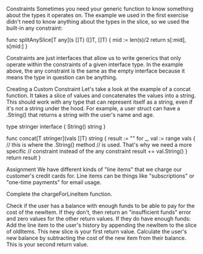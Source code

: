 Constraints
Sometimes you need your generic function to know something about the types it operates on. The example we used in the first exercise didn't need to know anything about the types in the slice, so we used the built-in any constraint:

func splitAnySlice[T any](s []T) ([]T, []T) {
    mid := len(s)/2
    return s[:mid], s[mid:]
}

Constraints are just interfaces that allow us to write generics that only operate within the constraints of a given interface type. In the example above, the any constraint is the same as the empty interface because it means the type in question can be anything.

Creating a Custom Constraint
Let's take a look at the example of a concat function. It takes a slice of values and concatenates the values into a string. This should work with any type that can represent itself as a string, even if it's not a string under the hood. For example, a user struct can have a .String() that returns a string with the user's name and age.

type stringer interface {
    String() string
}

func concat[T stringer](vals []T) string {
    result := ""
    for _, val := range vals {
        // this is where the .String() method
        // is used. That's why we need a more specific
        // constraint instead of the any constraint
        result += val.String()
    }
    return result
}

Assignment
We have different kinds of "line items" that we charge our customer's credit cards for. Line items can be things like "subscriptions" or "one-time payments" for email usage.

Complete the chargeForLineItem function.

Check if the user has a balance with enough funds to be able to pay for the cost of the newItem.
If they don't, then return an "insufficient funds" error and zero values for the other return values.
If they do have enough funds:
Add the line item to the user's history by appending the newItem to the slice of oldItems. This new slice is your first return value.
Calculate the user's new balance by subtracting the cost of the new item from their balance. This is your second return value.




